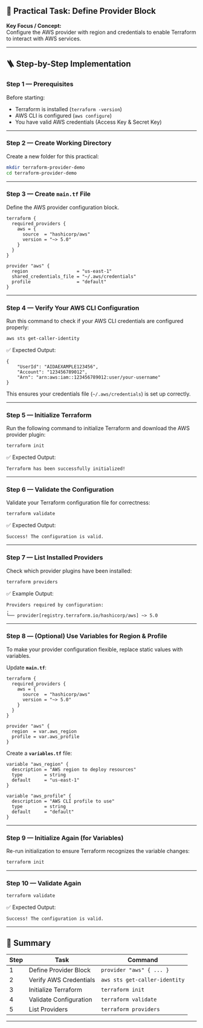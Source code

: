 ## 🎯 Practical Task: **Define Provider Block**

**Key Focus / Concept:**  
Configure the AWS provider with region and credentials to enable Terraform to interact with AWS services.

---

## 🪜 Step-by-Step Implementation

### **Step 1 — Prerequisites**

Before starting:
- Terraform is installed (`terraform -version`)
- AWS CLI is configured (`aws configure`)
- You have valid AWS credentials (Access Key & Secret Key)

---

### **Step 2 — Create Working Directory**

Create a new folder for this practical:

```bash
mkdir terraform-provider-demo
cd terraform-provider-demo
```

---

### **Step 3 — Create `main.tf` File**

Define the AWS provider configuration block.

```hcl
terraform {
  required_providers {
    aws = {
      source  = "hashicorp/aws"
      version = "~> 5.0"
    }
  }
}

provider "aws" {
  region                  = "us-east-1"
  shared_credentials_file = "~/.aws/credentials"
  profile                 = "default"
}
```

---

### **Step 4 — Verify Your AWS CLI Configuration**

Run this command to check if your AWS CLI credentials are configured properly:

```bash
aws sts get-caller-identity
```

✅ Expected Output:

```
{
    "UserId": "AIDAEXAMPLE123456",
    "Account": "123456789012",
    "Arn": "arn:aws:iam::123456789012:user/your-username"
}
```

This ensures your credentials file (`~/.aws/credentials`) is set up correctly.

---

### **Step 5 — Initialize Terraform**

Run the following command to initialize Terraform and download the AWS provider plugin:

```bash
terraform init
```

✅ Expected Output:

```
Terraform has been successfully initialized!
```

---

### **Step 6 — Validate the Configuration**

Validate your Terraform configuration file for correctness:

```bash
terraform validate
```

✅ Expected Output:

```
Success! The configuration is valid.
```

---

### **Step 7 — List Installed Providers**

Check which provider plugins have been installed:

```bash
terraform providers
```

✅ Example Output:

```
Providers required by configuration:
.
└── provider[registry.terraform.io/hashicorp/aws] ~> 5.0
```

---

### **Step 8 — (Optional) Use Variables for Region & Profile**

To make your provider configuration flexible, replace static values with variables.

Update **`main.tf`**:

```hcl
terraform {
  required_providers {
    aws = {
      source  = "hashicorp/aws"
      version = "~> 5.0"
    }
  }
}

provider "aws" {
  region  = var.aws_region
  profile = var.aws_profile
}
```

Create a **`variables.tf`** file:

```hcl
variable "aws_region" {
  description = "AWS region to deploy resources"
  type        = string
  default     = "us-east-1"
}

variable "aws_profile" {
  description = "AWS CLI profile to use"
  type        = string
  default     = "default"
}
```

---

### **Step 9 — Initialize Again (for Variables)**

Re-run initialization to ensure Terraform recognizes the variable changes:

```bash
terraform init
```

---

### **Step 10 — Validate Again**

```bash
terraform validate
```

✅ Expected Output:

```
Success! The configuration is valid.
```

---

## 🧾 Summary

| Step | Task                   | Command                       |
| ---- | ---------------------- | ----------------------------- |
| 1    | Define Provider Block  | `provider "aws" { ... }`      |
| 2    | Verify AWS Credentials | `aws sts get-caller-identity` |
| 3    | Initialize Terraform   | `terraform init`              |
| 4    | Validate Configuration | `terraform validate`          |
| 5    | List Providers         | `terraform providers`         |

---

